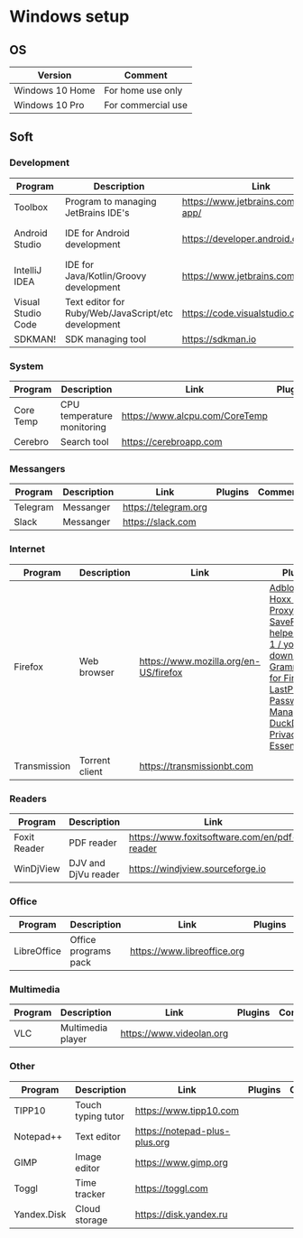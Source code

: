 # Windows setup

## OS

| Version | Comment |
| --- | --- |
| Windows 10 Home | For home use only |
| Windows 10 Pro | For commercial use |

## Soft

### Development

| Program | Description | Link | Plugins | Comment |
| --- | --- | --- | --- | --- |
| Toolbox | Program to managing JetBrains IDE's | https://www.jetbrains.com/toolbox-app/ |
| Android Studio | IDE for Android development | https://developer.android.com/studio | [ide-settings](https://github.com/fartem/ide-settings/tree/master/android_studio) | Installing with Toolbox |
| IntelliJ IDEA | IDE for Java/Kotlin/Groovy development | https://www.jetbrains.com/idea/ | [ide-settings](https://github.com/fartem/ide-settings/tree/master/intellij_idea) | Installing with Toolbox |
| Visual Studio Code | Text editor for Ruby/Web/JavaScript/etc development | https://code.visualstudio.com | [ide-settings](https://github.com/fartem/ide-settings/tree/master/vscode/extensions) |
| SDKMAN! | SDK managing tool | https://sdkman.io |

### System

| Program | Description | Link | Plugins | Comment |
| --- | --- | --- | --- | --- |
| Core Temp | CPU temperature monitoring | https://www.alcpu.com/CoreTemp |
| Cerebro | Search tool | https://cerebroapp.com |

### Messangers

| Program | Description | Link | Plugins | Comment |
| --- | --- | --- | --- | --- |
| Telegram | Messanger | https://telegram.org |
| Slack | Messanger | https://slack.com |

### Internet

| Program | Description | Link | Plugins | Comment |
| --- | --- | --- | --- | --- |
| Firefox | Web browser | https://www.mozilla.org/en-US/firefox | [Adblock Plus](https://addons.mozilla.org/en-US/firefox/addon/adblock-plus), [Hoxx VPN Proxy](https://addons.mozilla.org/en-US/firefox/addon/hoxx-vpn-proxy), [SaveFrom.net helper all-in-1 / youtube downloader](https://addons.mozilla.org/en-US/firefox/addon/savefromnet-helper), [Grammarly for Firefox](https://addons.mozilla.org/en-US/firefox/addon/grammarly-1), [LastPass Password Manager](https://addons.mozilla.org/en-US/firefox/addon/lastpass-password-manager), [DuckDuckGo Privacy Essentials](https://addons.mozilla.org/en-US/firefox/addon/duckduckgo-for-firefox/) |
| Transmission | Torrent client | https://transmissionbt.com |

### Readers

| Program | Description | Link | Plugins | Comment |
| --- | --- | --- | --- | --- |
| Foxit Reader | PDF reader | https://www.foxitsoftware.com/en/pdf-reader |
| WinDjView | DJV and DjVu reader | https://windjview.sourceforge.io |

### Office

| Program | Description | Link | Plugins | Comment |
| --- | --- | --- | --- | --- |
| LibreOffice | Office programs pack | https://www.libreoffice.org |

### Multimedia

| Program | Description | Link | Plugins | Comment |
| --- | --- | --- | --- | --- |
| VLC | Multimedia player | https://www.videolan.org |

### Other

| Program | Description | Link | Plugins | Comment |
| --- | --- | --- | --- | --- |
| TIPP10 | Touch typing tutor | https://www.tipp10.com |
| Notepad++ | Text editor | https://notepad-plus-plus.org |
| GIMP | Image editor | https://www.gimp.org |
| Toggl | Time tracker | https://toggl.com |
| Yandex.Disk | Cloud storage | https://disk.yandex.ru |
